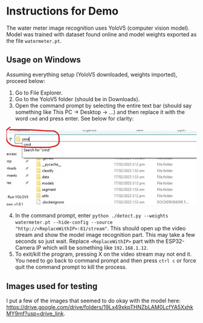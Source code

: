 # Instructions for Demo 
The water meter image recognition uses YoloV5 (computer vision model). Model was trained with dataset found online and model weights exported as the file `watermeter.pt`.

## Usage on Windows
Assuming everything setup (YoloV5 downloaded, weights imported), proceed below:
1. Go to File Explorer.
2. Go to the YoloV5 folder (should be in Downloads).
3. Open the command prompt by selecting the entire text bar (should say something like This PC -> Desktop -> ...) and then replace it with the word `cmd` and press enter. See below for clarity:  

![](./windowsexample.png)

4. In the command prompt, enter `python ./detect.py --weights watermeter.pt --hide-config --source "http://<ReplaceWithIP>:81/stream"`. This should open up the video stream and show the model image recognition part. This may take a few seconds so just wait. Replace `<ReplaceWithIP>` part with the ESP32-Camera IP which will be something like `192.168.1.12`.
5. To exit/kill the program, pressing X on the video stream may not end it. You need to go back to command prompt and then press `ctrl c` or force quit the command prompt to kill the process.

## Images used for testing
I put a few of the images that seemed to do okay with the model here: https://drive.google.com/drive/folders/19Lx49xkpTHNZbLAM0LcfYA5XxhkMY9mf?usp=drive_link.

